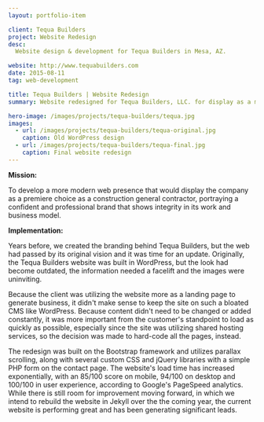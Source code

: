 ```yaml
---
layout: portfolio-item

client: Tequa Builders
project: Website Redesign
desc:
  Website design & development for Tequa Builders in Mesa, AZ.

website: http://www.tequabuilders.com
date: 2015-08-11
tag: web-development

title: Tequa Builders | Website Redesign
summary: Website redesigned for Tequa Builders, LLC. for display as a marketing tool. Website was built on the Bootstrap framework utilizing parallax scrolling and custom CSS/PHP/Jquery libraries.

hero-image: /images/projects/tequa-builders/tequa.jpg
images:
  - url: /images/projects/tequa-builders/tequa-original.jpg
    caption: Old WordPress design
  - url: /images/projects/tequa-builders/tequa-final.jpg
    caption: Final website redesign
---
```


**Mission:**

  To develop a more modern web presence that would display the company as a premiere choice as a construction general contractor, portraying a confident and professional brand that shows integrity in its work and business model.

**Implementation:**

  Years before, we created the branding behind Tequa Builders, but the web had passed by its original vision and it was time for an update. Originally, the Tequa Builders website was built in WordPress, but the look had become outdated, the information needed a facelift and the images were uninviting.

  Because the client was utilizing the website more as a landing page to generate business, it didn't make sense to keep the site on such a bloated CMS like WordPress. Because content didn't need to be changed or added constantly, it was more important from the customer's standpoint to load as quickly as possible, especially since the site was utilizing shared hosting services, so the decision was made to hard-code all the pages, instead.

  The redesign was built on the Bootstrap framework and utilizes parallax scrolling, along with several custom CSS and jQuery libraries with a simple PHP form on the contact page. The website's load time has increased exponentially, with an 85/100 score on mobile, 94/100 on desktop and 100/100 in user experience, according to Google's PageSpeed analytics. While there is still room for improvement moving forward, in which we intend to rebuild the website in Jekyll over the the coming year, the current website is performing great and has been generating significant leads.